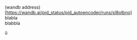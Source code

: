 (wandb address) [https://wandb.ai/pid_status/pid_autoencoder/runs/sl8olbno]  
 blabla   
 blabbla
 
 ű
 
 
